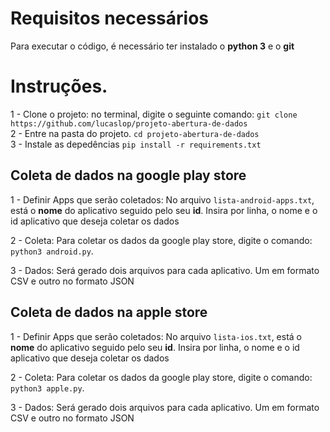 # Requisitos necessários

Para executar o código, é necessário ter instalado o **python 3** e o **git**

# Instruções.

1 - Clone o projeto: no terminal, digite o seguinte comando: `git clone https://github.com/lucaslop/projeto-abertura-de-dados` <br>
2 - Entre na pasta do projeto. `cd projeto-abertura-de-dados` <br>
3 - Instale as depedências `pip install -r requirements.txt` <br>


## Coleta de dados na google play store

1 - Definir Apps que serão coletados: No arquivo `lista-android-apps.txt`, está o **nome** do aplicativo seguido pelo seu **id**. Insira por linha, o nome e o id aplicativo que deseja coletar os dados <br>

2 - Coleta: Para coletar os dados da google play store, digite o comando: `python3 android.py`. <br>

3 - Dados: Será gerado dois arquivos para cada aplicativo. Um em formato CSV e outro no formato JSON <br>




## Coleta de dados na apple store

1 - Definir Apps que serão coletados: No arquivo `lista-ios.txt`, está o **nome** do aplicativo seguido pelo seu **id**. Insira por linha, o nome e o id aplicativo que deseja coletar os dados <br>

2 - Coleta: Para coletar os dados da google play store, digite o comando: `python3 apple.py`. <br>

3 - Dados: Será gerado dois arquivos para cada aplicativo. Um em formato CSV e outro no formato JSON <br>
